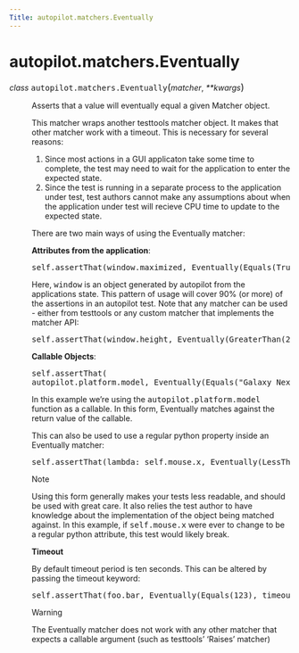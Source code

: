 ```yaml
---
Title: autopilot.matchers.Eventually
---
```


# autopilot.matchers.Eventually

<dl class="class">
<dt id="autopilot.matchers.Eventually">
<em class="property">class </em><tt class="descclassname">autopilot.matchers.</tt><tt class="descname">Eventually</tt><big>(</big><em>matcher</em>, <em>**kwargs</em><big>)</big><a class="reference internal" href="#Eventually"></a><a class="headerlink" href="#autopilot.matchers.Eventually" title="Permalink to this definition"></a></dt>
<dd><p>Asserts that a value will eventually equal a given Matcher object.</p>
<p>This matcher wraps another testtools matcher object. It makes that other
matcher work with a timeout. This is necessary for several reasons:</p>
<ol class="arabic simple">
<li>Since most actions in a GUI applicaton take some time to complete, the
test may need to wait for the application to enter the expected state.</li>
<li>Since the test is running in a separate process to the application under
test, test authors cannot make any assumptions about when the
application under test will recieve CPU time to update to the expected
state.</li>
</ol>
<p>There are two main ways of using the Eventually matcher:</p>
<p><strong>Attributes from the application</strong>:</p>
<pre><span class="bp">self</span><span class="o">.</span><span class="n">assertThat</span><span class="p">(</span><span class="n">window</span><span class="o">.</span><span class="n">maximized</span><span class="p">,</span> <span class="n">Eventually</span><span class="p">(</span><span class="n">Equals</span><span class="p">(</span><span class="bp">True</span><span class="p">)))</span>
</pre>
<p>Here, <tt class="docutils literal"><span class="pre">window</span></tt> is an object generated by autopilot from the applications
state. This pattern of usage will cover 90% (or more) of the assertions in
an autopilot test. Note that any matcher can be used - either from
testtools or any custom matcher that implements the matcher API:</p>
<pre><span class="bp">self</span><span class="o">.</span><span class="n">assertThat</span><span class="p">(</span><span class="n">window</span><span class="o">.</span><span class="n">height</span><span class="p">,</span> <span class="n">Eventually</span><span class="p">(</span><span class="n">GreaterThan</span><span class="p">(</span><span class="mi">200</span><span class="p">)))</span>
</pre>
<p><strong>Callable Objects</strong>:</p>
<pre><span class="bp">self</span><span class="o">.</span><span class="n">assertThat</span><span class="p">(</span>
<span class="n">autopilot</span><span class="o">.</span><span class="n">platform</span><span class="o">.</span><span class="n">model</span><span class="p">,</span> <span class="n">Eventually</span><span class="p">(</span><span class="n">Equals</span><span class="p">(</span><span class="s">&quot;Galaxy Nexus&quot;</span><span class="p">)))</span>
</pre>
<p>In this example we&#8217;re using the <tt class="xref py py-func docutils literal"><span class="pre">autopilot.platform.model</span></tt> function
as a callable. In this form, Eventually matches against the return value
of the callable.</p>
<p>This can also be used to use a regular python property inside an Eventually
matcher:</p>
<pre><span class="bp">self</span><span class="o">.</span><span class="n">assertThat</span><span class="p">(</span><span class="k">lambda</span><span class="p">:</span> <span class="bp">self</span><span class="o">.</span><span class="n">mouse</span><span class="o">.</span><span class="n">x</span><span class="p">,</span> <span class="n">Eventually</span><span class="p">(</span><span class="n">LessThan</span><span class="p">(</span><span class="mi">10</span><span class="p">)))</span>
</pre>
<p class="first admonition-title">Note</p>
<p class="last">Using this form generally makes your tests less readable, and
should be used with great care. It also relies the test author to have
knowledge about the implementation of the object being matched against.
In this example, if <tt class="docutils literal"><span class="pre">self.mouse.x</span></tt> were ever to change to be a
regular python attribute, this test would likely break.</p>
<p><strong>Timeout</strong></p>
<p>By default timeout period is ten seconds. This can be altered by passing
the timeout keyword:</p>
<pre><span class="bp">self</span><span class="o">.</span><span class="n">assertThat</span><span class="p">(</span><span class="n">foo</span><span class="o">.</span><span class="n">bar</span><span class="p">,</span> <span class="n">Eventually</span><span class="p">(</span><span class="n">Equals</span><span class="p">(</span><span class="mi">123</span><span class="p">),</span> <span class="n">timeout</span><span class="o">=</span><span class="mi">30</span><span class="p">))</span>
</pre>
<p class="first admonition-title">Warning</p>
<p class="last">The Eventually matcher does not work with any other matcher
that expects a callable argument (such as testtools&#8217; &#8216;Raises&#8217; matcher)</p>
</dd></dl>
